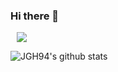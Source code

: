 ### Hi there 👋
 
<a href="https://we-co.tistory.com/">
    <img 
        src="https://img.shields.io/badge/Blog-52478B?style=plastic&logo=Bitdefender&logoColor=white&link=https://we-co.tistory.com/"
        style="height : auto; margin-left : 10px; margin-right : 10px;"/>
</a> 

![JGH94's github stats](https://github-readme-stats.vercel.app/api?username=JGH94&show_icons=true)
 




<!--
**JGH94/JGH94** is a ✨ _special_ ✨ repository because its `README.md` (this file) appears on your GitHub profile.

Here are some ideas to get you started:

- 🔭 I’m currently working on ...
- 🌱 I’m currently learning ...
- 👯 I’m looking to collaborate on ...
- 🤔 I’m looking for help with ...
- 💬 Ask me about ...
- 📫 How to reach me: ...
- 😄 Pronouns: ...
- ⚡ Fun fact: ...
-->
